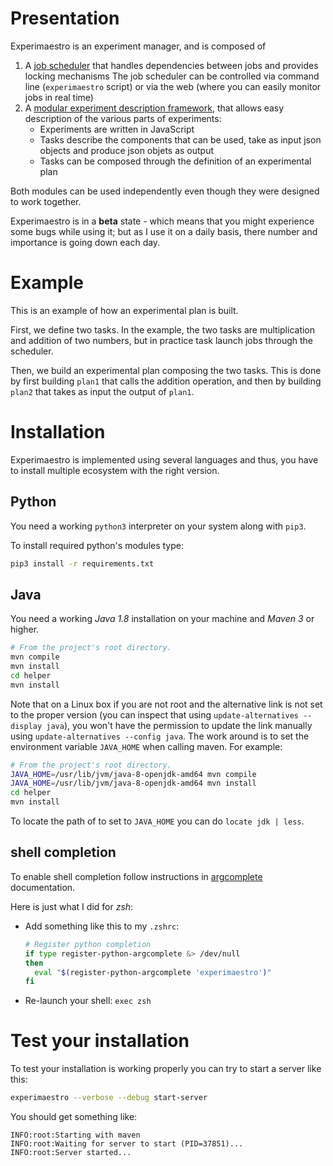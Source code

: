 <head><title>Home</title></head>

# Presentation

Experimaestro is an experiment manager, and is composed of 

1. A [job scheduler](scheduler/index.md) that handles dependencies between jobs and provides locking mechanisms
   The job scheduler can be controlled via command line (`experimaestro` script) or via the web (where
   you can easily monitor jobs in real time)
2. A [modular experiment description framework](manager/index.md), that allows easy description of the various parts of experiments:
    - Experiments are written in JavaScript 
    - Tasks describe the components that can be used, take as input json objects and produce json objets as output
    - Tasks can be composed through the definition of an experimental plan

Both modules can be used independently even though they were designed to work together.

Experimaestro is in a **beta** state - which means that you might experience some bugs
while using it; but as I use it on a daily basis, there number and importance is
going down each day.

# Example

This is an example of how an experimental plan is built.

First, we define two tasks. In the example,
the two tasks are multiplication and addition of two numbers, but in practice 
task launch jobs through the scheduler.
<include file="src/test/resources/js/plan_composition.js" id="task"/>

Then, we build an experimental plan composing the two tasks. This is done
by first building `plan1` that calls the addition operation, and
then by building `plan2` that takes as input the output of `plan1`.

<include file="src/test/resources/js/plan_composition.js" id="run"/>

# Installation

Experimaestro is implemented using several languages and thus, you
have to install multiple ecosystem with the right version.

## Python

You need a working `python3` interpreter on your system along with `pip3`.

To install required python's modules type:

```sh
pip3 install -r requirements.txt
```

## Java

You need a working *Java 1.8* installation on your machine and
*Maven 3* or higher.

```sh
# From the project's root directory.
mvn compile
mvn install
cd helper
mvn install
```

Note that on a Linux box if you are not root and the alternative link
is not set to the proper version (you can inspect that using
`update-alternatives --display java`), you won't have the permission
to update the link manually using `update-alternatives --config java`.
The work around is to set the environment variable `JAVA_HOME` when
calling maven. For example:

```sh
# From the project's root directory.
JAVA_HOME=/usr/lib/jvm/java-8-openjdk-amd64 mvn compile
JAVA_HOME=/usr/lib/jvm/java-8-openjdk-amd64 mvn install
cd helper
mvn install
```

To locate the path of to set to `JAVA_HOME` you can do `locate jdk | less`.

## shell completion

To enable shell completion follow instructions in
[argcomplete](https://pypi.python.org/pypi/argcomplete) documentation.

Here is just what I did for *zsh*:
* Add something like this to my `.zshrc`:
  ```sh
  # Register python completion
  if type register-python-argcomplete &> /dev/null
  then
    eval "$(register-python-argcomplete 'experimaestro')"
  fi
  ```
* Re-launch your shell: `exec zsh`

# Test your installation

To test your installation is working properly you can try to start a
server like this:

```sh
experimaestro --verbose --debug start-server
```

You should get something like:

```
INFO:root:Starting with maven
INFO:root:Waiting for server to start (PID=37851)...
INFO:root:Server started...
```

